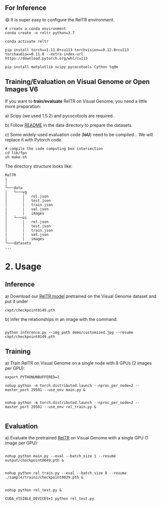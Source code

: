 ## For Inference
:smile: It is super easy to configure the RelTR environment.
```
# create a conda environment 
conda create -n reltr python=3.7

conda activate reltr

pip install torch==1.11.0+cu113 torchvision==0.12.0+cu113 torchaudio==0.11.0 --extra-index-url https://download.pytorch.org/whl/cu113

pip install matplotlib scipy pycocotools Cython tqdm

```

## Training/Evaluation on Visual Genome or Open Images V6
If you want to **train/evaluate** RelTR on Visual Genome, you need a little more preparation:

a) Scipy (we used 1.5.2) and pycocotools are required. 

b) Follow [README](https://github.com/yrcong/RelTR/blob/main/data/README.md) in the data directory to prepare the datasets.

c) Some widely-used evaluation code (**IoU**) need to be compiled... We will replace it with Pytorch code.
```
# compile the code computing box intersection
cd lib/fpn
sh make.sh
```

The directory structure looks like:
```
RelTR
| 
│
└───data
│   └───vg
│       │   rel.json
│       │   test.json
│       |   train.json
|       |   val.json
|       |   images
│   └───oi
│       │   rel.json
│       │   test.json
│       |   train.json
|       |   val.json
|       |   images
└───datasets    
... 
```

# 2. Usage

## Inference
a) Download our [RelTR model](https://drive.google.com/file/d/1id6oD_iwiNDD6HyCn2ORgRTIKkPD3tUD/view) pretrained on the Visual Genome dataset and put it under 
```
ckpt/checkpoint0149.pth
```
b) Infer the relationships in an image with the command:
```

python inference.py --img_path demo/customized.jpg --resume ckpt/checkpoint0149.pth

```

## Training
a) Train RelTR on Visual Genome on a single node with 8 GPUs (2 images per GPU):
```
export PYTHONUNBUFFERED=1

nohup python -m torch.distributed.launch --nproc_per_node=2 --master_port 29501 --use_env main.py &


nohup python -m torch.distributed.launch --nproc_per_node=2 --master_port 29501 --use_env rel_train.py &
 
```


## Evaluation
a) Evaluate the pretrained [RelTR](https://drive.google.com/file/d/1id6oD_iwiNDD6HyCn2ORgRTIKkPD3tUD/view) on Visual Genome with a single GPU (1 image per GPU):
```

nohup python main.py --eval --batch_size 1 --resume output/checkpoint0049.pth &


nohup python rel_train.py --eval --batch_size 8 --resume ./sample/train1/checkpoint0029.pth &


nohup python rel_test.py &

CUDA_VISIBLE_DEVICES=1 python rel_test.py
 
```

